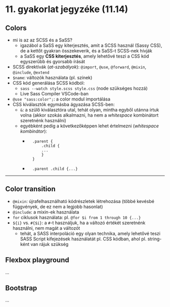 # 11. gyakorlat jegyzéke (11.14)

## Colors

- mi is az az SCSS és a SaSS?
  - igazábol a SaSS egy kiterjesztés, amit a SCSS használ (Sassy CSS), de a kettőt gyakran összekeverik, és a SaSS-t SCSS-nek hívják
  - a SaSS egy **CSS kiterjesztés**, amely lehetővé teszi a CSS kód egyszerűbb és gyorsabb írását
- SCSS direktívák (_at-szabályok_): `@import`, `@use`, `@forward`, `@mixin`, `@include`, `@extend`
- `$name`: változók használata (pl. színek)
- CSS kód generálása SCSS kódból:
  - `sass --watch style.scss style.css` (node szükséges hozzá)
  - Live Sass Compiler VSCode-ban
- `@use "sass:color";`: a color modul importálása
- CSS kiválasztók egymásba ágyazása SCSS-ben:
  - `&`: a szülő kiválasztóra utal, tehát olyan, mintha egyből utánna írtuk volna (akkor szokás alkalmazni, ha nem a _whitespace_ kombinátort szeretnénk használni)
  - egyébként pedig a következőképpen lehet értelmezni (_whitespace kombinátor_):
    - ```
        .parent {
            .child {
            ...
            }
        }
      ```
    - ```
        .parent .child {...}
      ```

---

## Color transition

- `@mixin`: újrafelhasználható kódrészletek létrehozása (többé kevésbé függvények, de ez nem a legjobb hasonlat)
- `@include`: a mixin-ek használata
- `for` ciklusok használata: pl. `@for $i from 1 through 10 {...}`
- `${i}` vs. `#{$i}`: a `#`-t használjuk, ha a változó értékét szeretnénk használni, nem magát a változót
  - tehát, a SASS interpoláció egy olyan technika, amely lehetővé teszi SASS Script kifejezések használatát pl. CSS kódban, ahol pl. string-ként van rájuk szükség

## Flexbox playground

...

## Bootstrap

...
